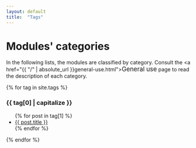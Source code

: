 ```yaml
---
layout: default
title:  "Tags"
---
```


# Modules' categories

In the following lists, the modules are classified by category. Consult the <a href="{{ "/" | absolute_url }}general-use.html"><big>General use</big></a> page to read the description of each category.

{% for tag in site.tags %}
  <h3>{{ tag[0] | capitalize }}</h3>
  <ul>
    {% for post in tag[1] %}
      <li><a href="{{ post.url }}">{{ post.title }}</a></li>
    {% endfor %}
  </ul>
{% endfor %}